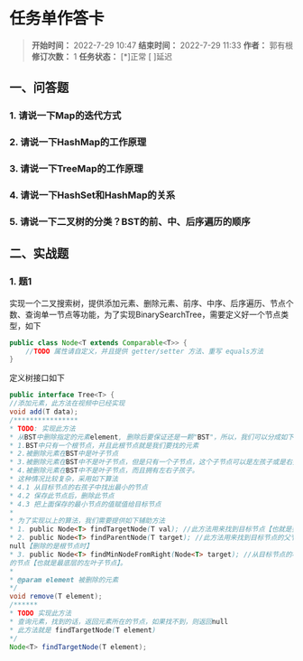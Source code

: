[//]: # (注释
  Date: 2022-07-29 09:09:46
  LastEditors: gyg
  LastEditTime: 2022-07-29 09:13:58
  FilePath: \note\郭有根-第十六章作业.md
)

# 任务单作答卡

>**开始时间：** 2022-7-29 10:47 **结束时间：** 2022-7-29 11:33
**作者：** 郭有根 **修订次数：** 1 **任务状态：** [*]正常 [ ]延迟

## 一、问答题

### 1. 请说一下Map的迭代方式

### 2. 请说一下HashMap的工作原理

### 3. 请说一下TreeMap的工作原理

### 4. 请说一下HashSet和HashMap的关系

### 5. 请说一下二叉树的分类？BST的前、中、后序遍历的顺序

## 二、实战题

### 1. 题1

实现一个二叉搜索树，提供添加元素、删除元素、前序、中序、后序遍历、节点个数、查询单一节点等功能，为了实现BinarySearchTree，需要定义好一个节点类型，如下

```java
public class Node<T extends Comparable<T>> {
    //TODO 属性请自定义，并且提供 getter/setter 方法、重写 equals方法
}
```

定义树接口如下

```java
public interface Tree<T> {
//添加元素，此方法在视频中已经实现
void add(T data);
/****************
* TODO: 实现此方法
* 从BST中删除指定的元素element, 删除后要保证还是一颗"BST"，所以，我们可以分成如下4种情况：
* 1.BST中只有一个根节点，并且此根节点就是我们要找的元素
* 2.被删除元素在BST中是叶子节点
* 3.被删除元素在BST中不是叶子节点，但是只有一个子节点，这个子节点可以是左孩子或是右孩子
* 4.被删除元素在BST中不是叶子节点，而且拥有左右子孩子。
* 这种情况比较复杂，采用如下算法
* 4.1 从目标节点的右孩子中找出最小的节点
* 4.2 保存此节点后，删除此节点
* 4.3 把上面保存的最小节点的值赋值给目标节点
*
* 为了实现以上的算法，我们需要提供如下辅助方法
* 1. public Node<T> findTargetNode(T val); //此方法用来找到目标节点【也就是要删除的节点】
* 2. public Node<T> findParentNode(T target); //此方法用来找到目标节点的父节点，有可能会是
null【删除的是根节点时】
* 3. public Node<T> findMinNodeFromRight(Node<T> target); //从目标节点的右孩子中，找出最小
的节点【也就是最底层的左叶子节点】。
*
* @param element 被删除的元素
*/
void remove(T element);
/******
* TODO 实现此方法
* 查询元素，找到的话，返回元素所在的节点，如果找不到，则返回null
* 此方法就是 findTargetNode(T element)
*/
Node<T> findTargetNode(T element);
